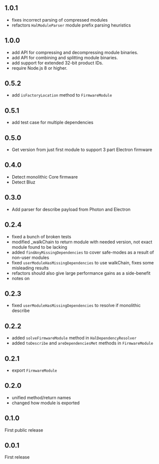 ## 1.0.1

* fixes incorrect parsing of compressed modules
* refactors `HalModuleParser` module prefix parsing heuristics

## 1.0.0

* add API for compressing and decompressing module binaries.
* add API for combining and splitting module binaries.
* add support for extended 32-bit product IDs.
* require Node.js 8 or higher.

## 0.5.2

* add `isFactoryLocation` method to `FirmwareModule`

## 0.5.1

* add test case for multiple dependencies

## 0.5.0

* Get version from just first module to support 3 part Electron firmware

## 0.4.0

* Detect monolithic Core firmware
* Detect Bluz

## 0.3.0

* Add parser for describe payload from Photon and Electron

## 0.2.4

* fixed a bunch of broken tests
* modified _walkChain to return module with needed version, not exact module found to be lacking
* added `findAnyMissingDependencies` to cover safe-modes as a result of non-user modules
* fixed `userModuleHasMissingDependencies` to use walkChain, fixes some misleading results
* refactors should also give large performance gains as a side-benefit
* notes on 


## 0.2.3

* fixed `userModuleHasMissingDependencies` to resolve if monolithic describe

## 0.2.2

* added `solveFirmwareModule` method in `HalDependencyResolver`
* added `toDescribe` and `areDependenciesMet` methods in `FirmwareModule`

## 0.2.1

* export `FirmwareModule`

## 0.2.0

* unified method/return names
* changed how module is exported

## 0.1.0

First public release

## 0.0.1


First release

